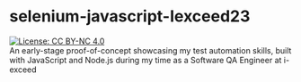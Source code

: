 # selenium-javascript-Iexceed23
[![License: CC BY-NC 4.0](https://img.shields.io/badge/License-CC%20BY--NC%204.0-lightgrey.svg)](https://creativecommons.org/licenses/by-nc/4.0/)  
An early-stage proof-of-concept showcasing my test automation skills, built with JavaScript and Node.js during my time as a Software QA Engineer at i-exceed
